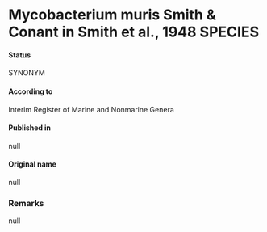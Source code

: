 # Mycobacterium muris Smith & Conant in Smith et al., 1948 SPECIES

#### Status
SYNONYM

#### According to
Interim Register of Marine and Nonmarine Genera

#### Published in
null

#### Original name
null

### Remarks
null